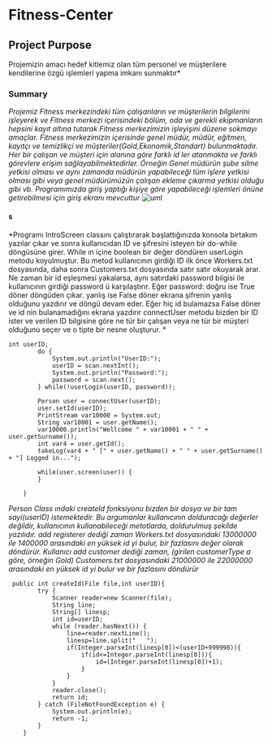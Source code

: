 # Fitness-Center

## Project Purpose
Projemizin amacı hedef kitlemiz olan tüm personel ve müşterilere kendilerine özgü işlemleri yapma imkanı  sunmaktır*
### Summary
*Projemiz Fitness merkezindeki tüm çalışanların ve müşterilerin bilgilerini işleyerek ve Fitness merkezi içerisindeki bölüm, oda ve gerekli ekipmanların hepsini kayıt altına tutarak Fitness merkezimizin işleyişini düzene sokmayı amaçlar. Fitness merkezimizin içerisinde genel müdür, müdür, eğitmen, kayıtçı ve temizlikçi ve müşteriler(Gold,Ekonomik,Standart) bulunmaktadır. Her bir çalışan ve müşteri için alanına göre farklı id ler atanmakta ve farklı görevlere erişim sağlayabilmektedirler. Örneğin Genel müdürün şube silme yetkisi olması ve aynı zamanda müdürün yapabileceği tüm işlere yetkisi olması gibi veya genel müdürümüzün çalışan ekleme çıkarma yetkisi olduğu gibi vb. Programımızda giriş yaptığı kişiye göre yapabileceği işlemleri önüne getirebilmesi için giriş ekranı mevcuttur*
![uml](https://user-images.githubusercontent.com/76573894/161192584-69a7e41b-0e5f-48ec-bf11-ad364c15cc12.jpg)
#### s
*Programı IntroScreen classını çalıştırarak başlattığınızda konsola birtakım yazılar çıkar ve sonra kullanıcıdan ID ve şifresini isteyen bir do-while döngüsüne girer. While ın içine boolean bir değer döndüren userLogin metodu koyulmuştur. Bu metod kullanıcının girdiği ID ilk önce Workers.txt dosyasında, daha sonra Customers.txt dosyasında satır satır okuyarak arar. Ne zaman bir id eşleşmesi yakalarsa, aynı satırdaki password bilgisi ile kullanıcının girdiği password ü karşılaştırır. Eğer password:
   doğru ise True döner döngüden çıkar. 
   yanlış ise False döner ekrana şifrenin yanlış olduğunu yazdırır ve döngü devam eder.
Eğer hiç id bulamazsa False döner ve id nin bulanamadığını ekrana yazdırır connectUser metodu bizden bir ID ister ve verilen ID bilgisine göre ne tür bir çalışan veya ne tür bir müşteri olduğunu seçer ve o tipte bir nesne oluşturur. *
```
int userID;
        do {
            System.out.println("UserID:");
            userID = scan.nextInt();
            System.out.println("Password:");
            password = scan.next();
        } while(!userLogin(userID, password));

        Person user = connectUser(userID);
        user.setId(userID);
        PrintStream var10000 = System.out;
        String var10001 = user.getName();
        var10000.println("Wellcome " + var10001 + " " + user.getSurname());
        int var4 = user.getId();
        takeLog(var4 + " [" + user.getName() + " " + user.getSurname() + "] Logged in...");

        while(user.screen(user)) {
        }

    }

```
*Person Class ındaki createId fonksiyonu bizden bir dosya ve bir tam sayi(userID) istemektedir. Bu argumanlar kullanıcının dolduracağı değerler değildir,   kullanıcının kullanabileceği metotlarda, doldurulmuş şekilde yazılıdır. add registerer dediği zaman Workers.txt dosyasındaki 13000000 ile 1400000 arasındaki en yüksek id yi bulur, bir fazlasını değer olarak döndürür. Kullanıcı add customer dediği zaman, (girilen customerType a göre, örneğin Gold) Customers.txt dosyasındaki 21000000 ile 22000000 arasındaki en yüksek id yi bulur ve bir fazlasını döndürür*
```
 public int createId(File file,int userID){
        try {
            Scanner reader=new Scanner(file);
            String line;
            String[] linesp;
            int id=userID;
            while (reader.hasNext()) {
                line=reader.nextLine();
                linesp=line.split("   ");
                if(Integer.parseInt(linesp[0])<(userID+999998)){
                    if(id<=Integer.parseInt(linesp[0])){          
                        id=(Integer.parseInt(linesp[0])+1);
                    }
                }
            }
            reader.close();
            return id;
        } catch (FileNotFoundException e) {
            System.out.println(e);
            return -1;
        }
    }
```


